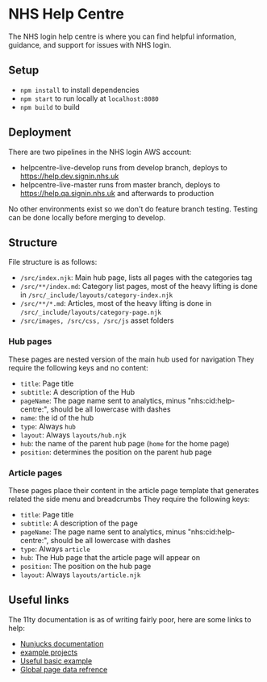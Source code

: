 # NHS Help Centre

The NHS login help centre is where you can find helpful information, guidance, and support for issues with NHS login.

## Setup

- `npm install` to install dependencies
- `npm start` to run locally at `localhost:8080`
- `npm build` to build

## Deployment

There are two pipelines in the NHS login AWS account:
- helpcentre-live-develop runs from develop branch, deploys to https://help.dev.signin.nhs.uk
- helpcentre-live-master runs from master branch, deploys to https://help.qa.signin.nhs.uk and afterwards to production

No other environments exist so we don't do feature branch testing. Testing can be done locally before merging to develop.

## Structure

File structure is as follows:

- `/src/index.njk`: Main hub page, lists all pages with the categories tag
- `/src/**/index.md`: Category list pages, most of the heavy lifting is done in `/src/_include/layouts/category-index.njk`
- `/src/**/*.md`: Articles, most of the heavy lifting is done in `/src/_include/layouts/category-page.njk`
- `/src/images, /src/css, /src/js` asset folders

### Hub pages

These pages are nested version of the main hub used for navigation
They require the following keys and no content:

- `title`: Page title
- `subtitle`: A description of the Hub
- `pageName`: The page name sent to analytics, minus "nhs:cid:help-centre:", should be all lowercase with dashes
- `name`: the id of the hub
- `type`: Always `hub`
- `layout`: Always `layouts/hub.njk`
- `hub`: the name of the parent hub page (`home` for the home page)
- `position`: determines the position on the parent hub page

### Article pages

These pages place their content in the article page template that generates related the side menu and breadcrumbs
They require the following keys:

- `title`: Page title
- `subtitle`: A description of the page
- `pageName`: The page name sent to analytics, minus "nhs:cid:help-centre:", should be all lowercase with dashes
- `type`: Always `article`
- `hub`: The Hub page that the article page will appear on
- `position`: The position on the hub page
- `layout`: Always `layouts/article.njk`

## Useful links

The 11ty documentation is as of writing fairly poor, here are some links to help:

- [Nunjucks documentation](https://mozilla.github.io/nunjucks/templating.html)
- [example projects](https://www.11ty.dev/docs/starter/)
- [Useful basic example](https://github.com/philhawksworth/eleventyone)
- [Global page data refrence](https://www.11ty.dev/docs/data-eleventy-supplied/)
